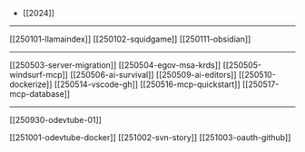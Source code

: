- [[2024]]

---
[[250101-llamaindex]]
[[250102-squidgame]]
[[250111-obsidian]]

---
[[250503-server-migration]]
[[250504-egov-msa-krds]]
[[250505-windsurf-mcp]]
[[250506-ai-survival]]
[[250509-ai-editors]]
[[250510-dockerize]]
[[250514-vscode-gh]]
[[250516-mcp-quickstart]]
[[250517-mcp-database]]

---
[[250930-odevtube-01]]

[[251001-odevtube-docker]]
[[251002-svn-story]]
[[251003-oauth-github]]

